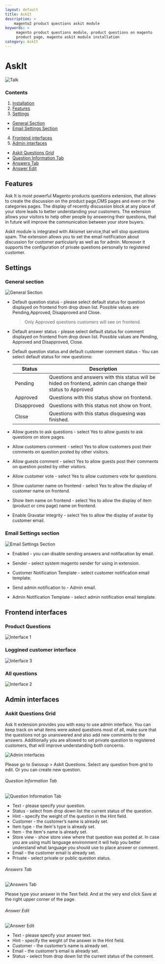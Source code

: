 ```yaml
---
layout: default
title: AskIt
description: >
    magento2 product questions askit module
keywords: >
     magento product questions module, product questions on magento
     product page, magento askit module installation
category: AskIt
---
```


# AskIt

![Talk](/images/m2/askit/talk.png)

### Contents

1. [Installation](installation/)
2. [Features](#features)
3. [Settings](#settings)
 - [General Section](#general-section)
 - [Email Settings Section](#email-settings-section)
4. [Frontend interfaces](#frontend-interfaces)
5. [Admin interfaces](#admin-interfaces)
 - [Askit Questions Grid](#askit-questions-grid)
 - [Question Information Tab](#question-information-tab)
 - [Answers Tab](#answers-tab)
 - [Answer Edit](#answer-edit)

## Features

Ask It is most powerful Magento products questions extension, that allows to create the discussion on the product page,CMS pages and even on the categories pages. The display of recently discussion block at any place of your store leads to better understanding your customers. The extension allows your visitors to help other people by answering their questions, that in future will improve the communication between your store buyers.

Askit module is integrated with Akismet service,that will stop questions spam. The extension allows you to set the email notification about discussion for customer particularly as well as for admin. Moreover it supports the configuration of private questions personally to registered customer.

## Settings

### General section

![General Section](/images/m2/askit/general-section.png)

 *  Default question status - please select default status for question displayed
    on frontend from drop down list. Possible values are Pending,Approved,
    Disapproved and Close.

    > Only Approved questions customers will see on frontend.

 *  Default answer status - please select default status for comment displayed
    on frontend from drop down list. Possible values are Pending, Approved and
    Disapproved, Close.

 *  Default question status and default customer comment status - You can select
    default status for new questions:

    Status | Description
    -------|------------
    Pending | Questions and answers with this status will be hided on frontend, admin can change their status to Approved
    Approved | Questions with this status show on frontend.
    Disapproved | Questions with this status not show on front.
    Close | Questions with this status disquesing was finished.

 *  Allow guests to ask questions - select Yes to allow guests to ask questions on store pages.

 *  Allow customers comment - select Yes to allow customers post their comments
    on question posted by other visitors.

 *  Allow guests comment - select Yes to allow guests post their comments on
    question posted by other visitors.

 *  Allow customer vote - select Yes to allow customers vote for questions.

 *  Show customer name on frontend - select Yes to allow the display of customer name on frontend.

 *  Show item name on frontend - select Yes to allow the display of item
    (product or cms page) name on frontend.

 *  Enable Gravatar integrity - select Yes to allow the display of avatar
    by customer email.

### Email Settings section

![Email Settings Section](/images/m2/askit/email-section.png)

 *  Enabled - you can disable sending answers and notifacation by email.

 *  Sender - select system magento sender for using in extension.

 *  Customer Notification Template - select customer notification email template.

 *  Send admin notification to - Admin email.

 *  Admin Notification Template - select admin notification email template.

## Frontend interfaces

### Product Questions

![Interface 1](/images/m2/askit/frontend-interface-1.gif)

### Loggined customer interface

![Interface 3](/images/m2/askit/frontend-interface-3.gif)

### All questions
![Interface 2](/images/m2/askit/frontend-interface-2.gif)

## Admin interfaces

### Askit Questions Grid

Ask It extension provides you with easy to use admin interface. You can keep track on what items were asked questions most of all, make sure that the questions not go unanswered and also add new comments to the answers. Additionally you are allowed to set private question to registered customers, that will improve understanding both concerns.

![Admin interfaces](/images/m2/askit/grid.png)

Please go to Swissup > Askit Questions. Select any question from grid to edit. Or you can create new question.

###### Question Information Tab

![Question Information Tab](/images/m2/askit/information-tab.png)

* Text - please specify your question.
* Status - select from drop down list the current status of the question.
* Hint - specify the weight of the question in the Hint field.
* Customer - the customer’s name is already set.
* Item type - the item's type is already set.
* Item - the item's name is already set.
* Store view - show store view where that question was posted at. In case you are using multi language environment it will help you better understand what language you should use to place answer or comment.
* Email - the customer email is already set.
* Private - select private or public question status.

###### Answers Tab

![Answers Tab](/images/m2/askit/answers-tab.png)

Please type your answer in the Text field. And at the very end click Save at the right upper corner of the page.


###### Answer Edit

![Answer Edit](/images/m2/askit/answer-edit.png)

* Text - please specify your answer text.
* Hint - specify the weight of the answer in the Hint field.
* Customer - the customer’s name is already set.
* Email - the customer’s email is already set.
* Status - select from drop down list the current status of the comment.
